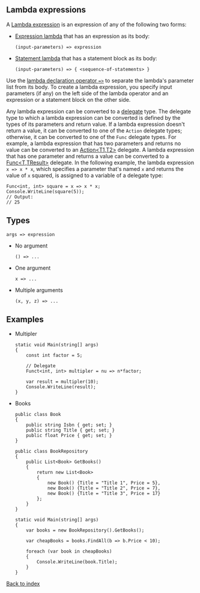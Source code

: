 ## Lambda expressions

A [Lambda expression](https://docs.microsoft.com/es-es/dotnet/csharp/language-reference/operators/lambda-expressions) is an expression of any of the following two forms:

* [Expression lambda](https://docs.microsoft.com/es-es/dotnet/csharp/language-reference/operators/lambda-expressions#expression-lambdas) that has an expression as its body:

	```
	(input-parameters) => expression
	```

* [Statement lambda](https://docs.microsoft.com/es-es/dotnet/csharp/language-reference/operators/lambda-expressions#statement-lambdas) that has a statement block as its body:

	```
	(input-parameters) => { <sequence-of-statements> }
	```

Use the  [lambda declaration operator  `=>`](https://docs.microsoft.com/en-us/dotnet/csharp/language-reference/operators/lambda-operator)  to separate the lambda's parameter list from its body. To create a lambda expression, you specify input parameters (if any) on the left side of the lambda operator and an expression or a statement block on the other side.

Any lambda expression can be converted to a  [delegate](https://docs.microsoft.com/en-us/dotnet/csharp/language-reference/builtin-types/reference-types#the-delegate-type)  type. The delegate type to which a lambda expression can be converted is defined by the types of its parameters and return value. If a lambda expression doesn't return a value, it can be converted to one of the  `Action`  delegate types; otherwise, it can be converted to one of the  `Func`  delegate types. For example, a lambda expression that has two parameters and returns no value can be converted to an  [Action<T1,T2>](https://docs.microsoft.com/en-us/dotnet/api/system.action-2)  delegate. A lambda expression that has one parameter and returns a value can be converted to a  [Func<T,TResult>](https://docs.microsoft.com/en-us/dotnet/api/system.func-2)  delegate. In the following example, the lambda expression  `x => x * x`, which specifies a parameter that's named  `x`  and returns the value of  `x`  squared, is assigned to a variable of a delegate type:

```
Func<int, int> square = x => x * x; 
Console.WriteLine(square(5)); 
// Output:  
// 25
```

## Types
	
```
args => expression
```

* No argument
	```
	() => ...
	```
* One argument
	```
	x => ...
	```
* Multiple arguments
	```
	(x, y, z) => ...
	```

## Examples

* Multipler
	```
	static void Main(string[] args)
	{
		const int factor = 5;
		
		// Delegate
		Funct<int, int> multipler = nu => n*factor;
		
		var result = multipler(10);
		Console.WriteLine(result);
	}
	```

*	Books
	```
	public class Book
    {
        public string Isbn { get; set; }
        public string Title { get; set; }
        public float Price { get; set; }
    }
	```
	```
	public class BookRepository
    {
        public List<Book> GetBooks()
        {
            return new List<Book>
            {
                new Book() {Title = "Title 1", Price = 5},
                new Book() {Title = "Title 2", Price = 7},
                new Book() {Title = "Title 3", Price = 17}
            };
        }
    }
	```
	```
	static void Main(string[] args)
    {
        var books = new BookRepository().GetBooks();

        var cheapBooks = books.FindAll(b => b.Price < 10);

        foreach (var book in cheapBooks)
        {
            Console.WriteLine(book.Title);
        }
    }
	```

[Back to index](../README.md)